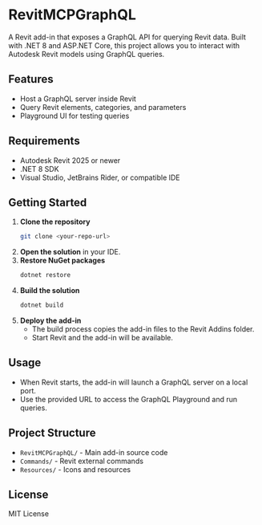 # RevitMCPGraphQL

A Revit add-in that exposes a GraphQL API for querying Revit data. Built with .NET 8 and ASP.NET Core, this project allows you to interact with Autodesk Revit models using GraphQL queries.

## Features
- Host a GraphQL server inside Revit
- Query Revit elements, categories, and parameters
- Playground UI for testing queries

## Requirements
- Autodesk Revit 2025 or newer
- .NET 8 SDK
- Visual Studio, JetBrains Rider, or compatible IDE

## Getting Started
1. **Clone the repository**
   ```sh
   git clone <your-repo-url>
   ```
2. **Open the solution** in your IDE.
3. **Restore NuGet packages**
   ```sh
   dotnet restore
   ```
4. **Build the solution**
   ```sh
   dotnet build
   ```
5. **Deploy the add-in**
   - The build process copies the add-in files to the Revit Addins folder.
   - Start Revit and the add-in will be available.

## Usage
- When Revit starts, the add-in will launch a GraphQL server on a local port.
- Use the provided URL to access the GraphQL Playground and run queries.

## Project Structure
- `RevitMCPGraphQL/` - Main add-in source code
- `Commands/` - Revit external commands
- `Resources/` - Icons and resources

## License
MIT License
